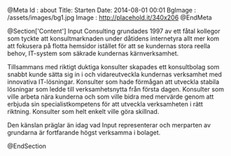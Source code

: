 @Meta
Id : about
Title: Starten
Date: 2014-08-01 00:01
BgImage : /assets/images/bg1.jpg
Image : http://placehold.it/340x206
@EndMeta

@Section['Content']
Input Consulting grundades 1997 av ett fåtal kollegor som tyckte att konsultmarknaden under dåtidens internetyra allt mer kom att fokusera på flotta hemsidor istället för att se kundernas stora reella behov, IT-system som säkrade kundernas kärnverksamhet. 

Tillsammans med riktigt duktiga konsulter skapades ett konsultbolag som snabbt kunde sätta sig in i och vidareutveckla kundernas verksamhet med innovativa IT-lösningar. Konsulter som hade förmågan att utveckla stabila lösningar som ledde till verksamhetsnytta från första dagen. Konsulter som ville arbeta nära kunderna och som ville bidra med mervärde genom att erbjuda sin specialistkompetens för att utveckla verksamheten i rätt riktning. Konsulter som helt enkelt ville göra skillnad. 

Den känslan präglar än idag vad Input representerar och merparten av grundarna är fortfarande högst verksamma i bolaget.

@EndSection